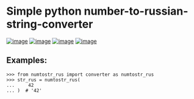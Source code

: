 # Simple python number-to-russian-string-converter

[![image](https://img.shields.io/pypi/v/numtostr_rus.svg)](https://python.org/pypi/numtostr_rus)
[![image](https://img.shields.io/pypi/pyversions/numtostr_rus.svg)](https://python.org/pypi/numtostr_rus)
[![image](https://img.shields.io/badge/license-MIT-lightgrey)](https://python.org/pypi/numtostr_rus)
[![image](https://img.shields.io/pypi/dm/numtostr_rus)](https://github.com/Avorthoren/numtostr_rus)

## Examples:

```pycon
>>> from numtostr_rus import converter as numtostr_rus
>>> str_rus = numtostr_rus(
...     42
... )  # '42'
```
